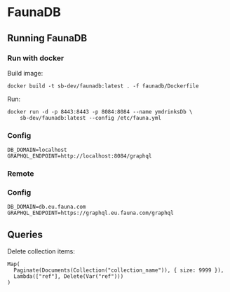# FaunaDB

## Running FaunaDB

### Run with docker

Build image:
```
docker build -t sb-dev/faunadb:latest . -f faunadb/Dockerfile
```

Run:
```
docker run -d -p 8443:8443 -p 8084:8084 --name ymdrinksDb \
    sb-dev/faunadb:latest --config /etc/fauna.yml 
```

### Config

```
DB_DOMAIN=localhost
GRAPHQL_ENDPOINT=http://localhost:8084/graphql
```

### Remote

### Config

```
DB_DOMAIN=db.eu.fauna.com
GRAPHQL_ENDPOINT=https://graphql.eu.fauna.com/graphql
```

## Queries

Delete collection items:
```
Map(
  Paginate(Documents(Collection("collection_name")), { size: 9999 }),
  Lambda(["ref"], Delete(Var("ref")))
)
```
